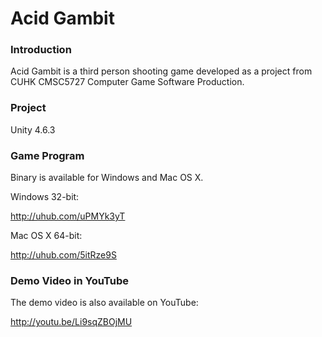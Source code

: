 # Acid Gambit

### Introduction ###
Acid Gambit is a third person shooting game developed as a project from CUHK CMSC5727 Computer Game Software Production.

### Project ###
Unity 4.6.3

### Game Program ###
Binary is available for Windows and Mac OS X.

Windows 32-bit:

http://uhub.com/uPMYk3yT

Mac OS X 64-bit:

http://uhub.com/5itRze9S

### Demo Video in YouTube ###
The demo video is also available on YouTube:

http://youtu.be/Li9sqZBOjMU